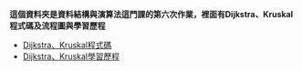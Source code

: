 **這個資料夾是資料結構與演算法這門課的第六次作業，裡面有Dijkstra、Kruskal程式碼及流程圖與學習歷程**
* [Dijkstra、Kruskal程式碼](https://github.com/jason880111/My-learning-note/blob/master/HW6/Dijkstra_06170229.py)
* [Dijkstra、Kruskal學習歷程](https://github.com/jason880111/My-learning-note/blob/master/HW6/%E6%B5%81%E7%A8%8B%E5%9C%96%E8%88%87%E5%AD%B8%E7%BF%92%E6%AD%B7%E7%A8%8B%E8%88%87Dijkstra%E3%80%81Kruskal%E5%8E%9F%E7%90%86%E8%AA%AA%E6%98%8E.md)
